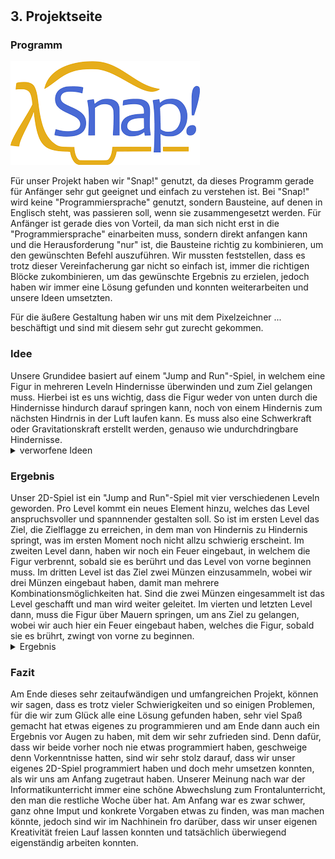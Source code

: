 <h1 id="Projektseite">

<h2 id="kapitel3">3. Projektseite</h2>

<h3 id="kapitel3.1">Programm</h3>

![logo snap](Bilder/logo_snap.png "Logo Snap")

Für unser Projekt haben wir "Snap!" genutzt, da dieses Programm gerade für Anfänger sehr gut geeignet und einfach zu verstehen ist. Bei "Snap!" wird keine "Programmiersprache" genutzt, sondern Bausteine, auf denen in Englisch steht, was passieren soll, wenn sie zusammengesetzt werden. Für Anfänger ist gerade dies von Vorteil, da man sich nicht erst in die "Programmiersprache" einarbeiten muss, sondern direkt anfangen kann und die Herausforderung "nur" ist, die Bausteine richtig zu kombinieren, um den gewünschten Befehl auszuführen. Wir mussten feststellen, dass es trotz dieser Vereinfacherung gar nicht so einfach ist, immer die richtigen Blöcke zukombinieren, um das gewünschte Ergebnis zu erzielen, jedoch haben wir immer eine Lösung gefunden und konnten weiterarbeiten und unsere Ideen umsetzten.

Für die äußere Gestaltung haben wir uns mit dem Pixelzeichner ... beschäftigt und sind mit diesem sehr gut zurecht gekommen.

<h3 id="kapitel3.2">Idee</h3>
Unsere Grundidee basiert auf einem "Jump and Run"-Spiel, in welchem eine Figur in mehreren Leveln Hindernisse überwinden und zum Ziel gelangen muss. Hierbei ist es uns wichtig, dass die Figur weder von unten durch die Hindernisse hindurch darauf springen kann, noch von einem Hindernis zum nächsten Hindrnis in der Luft laufen kann. Es muss also eine Schwerkraft oder Gravitationskraft erstellt werden, genauso wie undurchdringbare Hindernisse.

<details id="Link"><summary>verworfene Ideen</summary>
- 2D-Spiel: Labyrinth -> Tierpaare müssen sich gegenseitig finden 

- 2D-Spiel: Irrgarten -> farbige Kugel müssen durch ein Wirrwarr von Wegen den richtigen Weg in das Rohr ihrer eigenen Farbe finden
</details>

<h3 id="kapitel3.3">Ergebnis</h3>
Unser 2D-Spiel ist ein "Jump and Run"-Spiel mit vier verschiedenen Leveln geworden. Pro Level kommt ein neues Element hinzu, welches das Level anspruchsvoller und spannnender gestalten soll.
So ist im ersten Level das Ziel, die Zielflagge zu erreichen, in dem man von Hindernis zu Hindernis springt, was im ersten Moment noch nicht allzu schwierig erscheint. Im zweiten Level dann, haben wir noch ein Feuer eingebaut, in welchem die Figur verbrennt, sobald sie es berührt und das Level von vorne beginnen muss. Im dritten Level ist das Ziel zwei Münzen einzusammeln, wobei wir drei Münzen eingebaut haben, damit man mehrere Kombinationsmöglichkeiten hat. Sind die zwei Münzen eingesammelt ist das Level geschafft und man wird weiter geleitet. Im vierten und letzten Level dann, muss die Figur über Mauern springen, um ans Ziel zu gelangen, wobei wir auch hier ein Feuer eingebaut haben, welches die Figur, sobald sie es brührt, zwingt von vorne zu beginnen.

<details id="Link"><summary>Ergebnis</summary>

Programmierung allgemeiner Befehle

![Screenshot Snap](Bilder/screenshot_snap_41.png "Screenshot Snap")
![Screenshot Snap](Bilder/screenshot_snap_45.png "Screenshot Snap")
  
![Screenshot Snap](Bilder/screenshot_snap_23.png "Screenshot Snap")

Programmierung Level 1

![Screenshot Snap](Bilder/screenshot_snap_42.png "Screenshot Snap")
![Screenshot Snap](Bilder/screenshot_snap_22.png "Screenshot Snap")

Programmierung Level 2

![Screenshot Snap](Bilder/screenshot_snap_43.png "Screenshot Snap")
![Screenshot Snap](Bilder/screenshot_snap_25.png "Screenshot Snap")

Programmierung Level 3

![Screenshot Snap](Bilder/screenshot_snap_44.png "Screenshot Snap")
![Screenshot Snap](Bilder/screenshot_snap_46.png "Screenshot Snap")
![Screenshot Snap](Bilder/screenshot_snap_47.png "Screenshot Snap")

Programmierung Level 4

![Screenshot Snap](Bilder/screenshot_snap_38.png "Screenshot Snap")
![Screenshot Snap](Bilder/screenshot_snap_39.png "Screenshot Snap")
![Screenshot Snap](Bilder/screenshot_snap_40.png "Screenshot Snap")
</details>

<h3 id="kapitel3.4">Fazit</h3>
Am Ende dieses sehr zeitaufwändigen und umfangreichen Projekt, können wir sagen, dass es trotz vieler Schwierigkeiten und so einigen Problemen, für die wir zum Glück alle eine Lösung gefunden haben, sehr viel Spaß gemacht hat etwas eigenes zu programmieren und am Ende dann auch ein Ergebnis vor Augen zu haben, mit dem wir sehr zufrieden sind. Denn dafür, dass wir beide vorher noch nie etwas programmiert haben, geschweige denn Vorkenntnisse hatten, sind wir sehr stolz darauf, dass wir unser eigenes 2D-Spiel programmiert haben und doch mehr umsetzen konnten, als wir uns am Anfang zugetraut haben.
Unserer Meinung nach war der Informatikunterricht immer eine schöne Abwechslung zum Frontalunterricht, den man die restliche Woche über hat. Am Anfang war es zwar schwer, ganz ohne Imput und konkrete Vorgaben etwas zu finden, was man machen könnte, jedoch sind wir im Nachhinein fro darüber, dass wir unser eigenen Kreativität freien Lauf lassen konnten und tatsächlich überwiegend eigenständig arbeiten konnten. 
